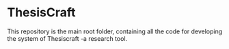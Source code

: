# ThesisCraft
This repository is the main root folder, containing all the code for developing the system of Thesiscraft -a research tool.

